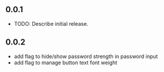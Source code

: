 ## 0.0.1

* TODO: Describe initial release.

## 0.0.2

* add flag to hide/show password strength in password input
* add flag to manage button text font weight
